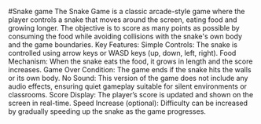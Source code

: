 #Snake game
The Snake Game is a classic arcade-style game where the player controls a snake that moves around the screen, eating food and growing longer. The objective is to score as many points as possible by consuming the food while avoiding collisions with the snake's own body and the game boundaries.
Key Features:
Simple Controls: The snake is controlled using arrow keys or WASD keys (up, down, left, right).
Food Mechanism: When the snake eats the food, it grows in length and the score increases.
Game Over Condition: The game ends if the snake hits the walls or its own body.
No Sound: This version of the game does not include any audio effects, ensuring quiet gameplay suitable for silent environments or classrooms.
Score Display: The player’s score is updated and shown on the screen in real-time.
Speed Increase (optional): Difficulty can be increased by gradually speeding up the snake as the game progresses.
